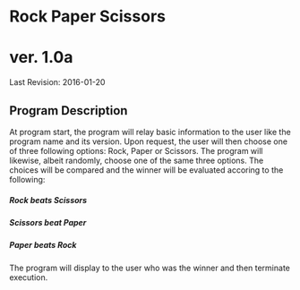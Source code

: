 # Rock Paper Scissors
# ver. 1.0a
Last Revision: 2016-01-20

## Program Description

At program start, the program will relay basic information to the user like the program name and its version. Upon request, the user will then choose one of three following options: Rock, Paper or Scissors.
The program will likewise, albeit randomly, choose one of the same three options.
The choices will be compared and the winner will be evaluated accoring to the following:

##### Rock beats Scissors
##### Scissors beat Paper
##### Paper beats Rock

The program will display to the user who was the winner and then terminate execution.



